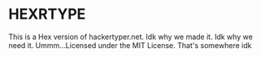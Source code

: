 # HEXRTYPE
This is a Hex version of hackertyper.net. Idk why we made it. Idk why we need it. Ummm...Licensed under the MIT License. That's somewhere idk
